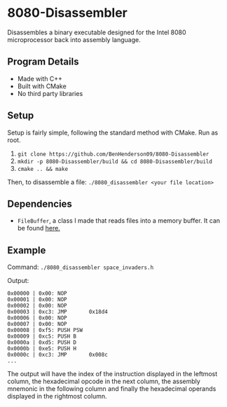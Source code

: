 # 8080-Disassembler
Disassembles a binary executable designed for the Intel 8080 microprocessor back into assembly language.

## Program Details
 - Made with C++
 - Built with CMake
 - No third party libraries
 
 ## Setup
 Setup is fairly simple, following the standard method with CMake. Run as root.
 1. `git clone https://github.com/BenHenderson09/8080-Disassembler`
 2. `mkdir -p 8080-Disassembler/build && cd 8080-Disassembler/build`
 3. `cmake .. && make`
 
 Then, to disassemble a file: `./8080_disassembler <your file location>`
 
 ## Dependencies
 - `FileBuffer`, a class I made that reads files into a memory buffer. It can be found [here.](https://github.com/BenHenderson09/FileBuffer)
 
 ## Example
 Command: `./8080_disassembler space_invaders.h`
 
Output:
```assembly
0x00000 | 0x00: NOP       
0x00001 | 0x00: NOP       
0x00002 | 0x00: NOP       
0x00003 | 0xc3: JMP       0x18d4
0x00006 | 0x00: NOP       
0x00007 | 0x00: NOP       
0x00008 | 0xf5: PUSH PSW  
0x00009 | 0xc5: PUSH B    
0x0000a | 0xd5: PUSH D    
0x0000b | 0xe5: PUSH H    
0x0000c | 0xc3: JMP       0x008c
...
 ```
The output will have the index of the instruction displayed in the leftmost column,
the hexadecimal opcode in the next column, the assembly mnemonic in the following column 
and finally the hexadecimal operands displayed in the rightmost column.
